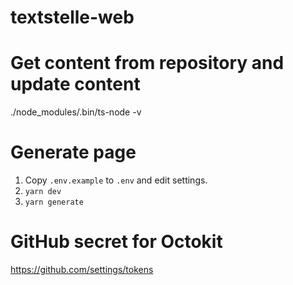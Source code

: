 # textstelle-web

# Get content from repository and update content
./node_modules/.bin/ts-node -v

# Generate page
1. Copy `.env.example` to `.env` and edit settings.
2. `yarn dev`
3. `yarn generate`

# GitHub secret for Octokit
https://github.com/settings/tokens